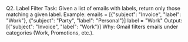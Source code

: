 Q2. Label Filter
Task: Given a list of emails with labels, return only those matching a given label.
Example:
emails = [{"subject": "Invoice", "label": "Work"}, {"subject": "Party", "label": "Personal"}]
label = "Work"
Output: [{"subject": "Invoice", "label": "Work"}]
Why: Gmail filters emails under categories (Work, Promotions, etc.).